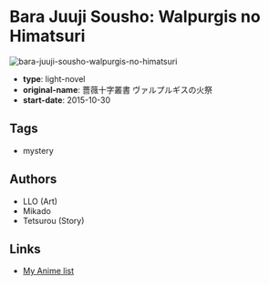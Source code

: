 # Bara Juuji Sousho: Walpurgis no Himatsuri

![bara-juuji-sousho-walpurgis-no-himatsuri](https://cdn.myanimelist.net/images/manga/3/166010.jpg)

-   **type**: light-novel
-   **original-name**: 薔薇十字叢書 ヴァルプルギスの火祭
-   **start-date**: 2015-10-30

## Tags

-   mystery

## Authors

-   LLO (Art)
-   Mikado
-   Tetsurou (Story)

## Links

-   [My Anime list](https://myanimelist.net/manga/93838/Bara_Juuji_Sousho__Walpurgis_no_Himatsuri)
